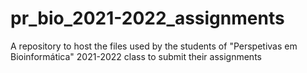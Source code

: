 # pr_bio_2021-2022_assignments
A repository to host the files used by the students of "Perspetivas em Bioinformática" 2021-2022 class to submit their assignments
